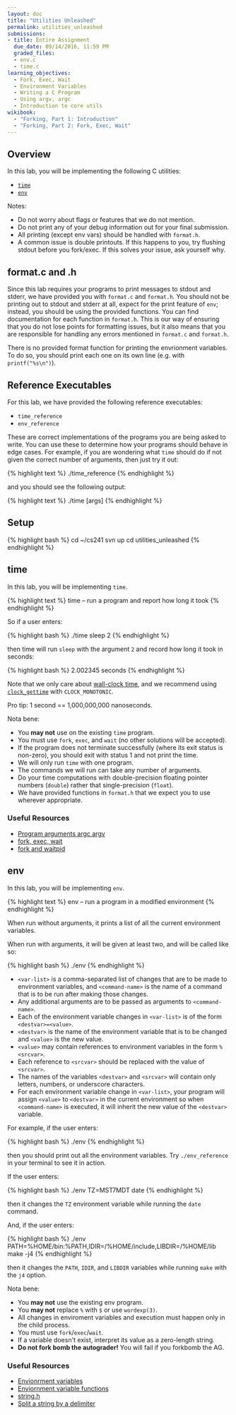 ```yaml
---
layout: doc
title: "Utilities Unleashed"
permalink: utilities_unleashed
submissions:
- title: Entire Assignment
  due_date: 09/14/2016, 11:59 PM
  graded_files:
  - env.c
  - time.c
learning_objectives:
  - Fork, Exec, Wait
  - Environment Variables
  - Writing a C Program
  - Using argv, argc
  - Introduction to core utils
wikibook:
  - "Forking, Part 1: Introduction"
  - "Forking, Part 2: Fork, Exec, Wait"
---
```


## Overview

In this lab, you will be implementing the following C utilities:

*   [`time`](#time)
*   [`env`](#env)

Notes:

*   Do not worry about flags or features that we do not mention.
*   Do not print any of your debug information out for your final submission.
*   All printing (except env vars) should be handled with `format.h`.
*   A common issue is double printouts. If this happens to you, try flushing stdout before you fork/exec. If this solves your issue, ask yourself why.

## format.c and .h

Since this lab requires your programs to print messages to stdout and stderr, we have provided you with `format.c` and `format.h`. You should not be printing out to stdout and stderr at all, expect for the print feature of `env`; instead, you should be using the provided functions. You can find documentation for each function in `format.h`. This is our way of ensuring that you do not lose points for formatting issues, but it also means that you are responsible for handling any errors mentioned in `format.c` and `format.h`.

There is no provided format function for printing the envrionment variables. To do so, you should print each one on its own line (e.g. with `printf("%s\n")`).

## Reference Executables

For this lab, we have provided the following reference executables:

*   `time_reference`
*   `env_reference`

These are correct implementations of the programs you are being asked to write. You can use these to determine how your programs should behave in edge cases. For example, if you are wondering what `time` should do if not given the correct number of arguments, then just try it out:

{% highlight text %}
./time_reference
{% endhighlight %}

and you should see the following output:

{% highlight text %}
./time <command> [args]
{% endhighlight %}

## Setup

{% highlight bash %}
cd ~/cs241
svn up
cd utilities_unleashed
{% endhighlight %}

## time

In this lab, you will be implementing `time`.

{% highlight text %}
time – run a program and report how long it took
{% endhighlight %}

So if a user enters:

{% highlight bash %}
./time sleep 2
{% endhighlight %}

then time will run `sleep` with the argument `2` and record how long it took in seconds:

{% highlight bash %}
2.002345 seconds
{% endhighlight %}

Note that we only care about [wall-clock time](https://en.wikipedia.org/wiki/Wall-clock_time), and we recommend using [`clock_gettime`](http://linux.die.net/man/3/clock_gettime) with `CLOCK_MONOTONIC`.

Pro tip: 1 second == 1,000,000,000 nanoseconds.

Nota bene:

*   You __may not__ use on the existing `time` program.
*   You must use `fork`, `exec`, and `wait` (no other solutions will be accepted).
*   If the program does not terminate successfully (where its exit status is non-zero), you should exit with status 1 and not print the time.
*   We will only run `time` with one program.
*   The commands we will run can take any number of arguments.
*   Do your time computations with double-precision floating pointer numbers (`double`) rather that single-precision (`float`).
*   We have provided functions in `format.h` that we expect you to use wherever appropriate.


### Useful Resources

*   [Program arguments argc argv](http://cs-education.github.io/sys/#chapter/2/section/0/activity/0)
*   [fork, exec, wait](https://github.com/angrave/SystemProgramming/wiki/Forking%2C-Part-2%3A-Fork%2C-Exec%2C-Wait)
*   [fork and waitpid](http://cs-education.github.io/sys/#chapter/5/section/1/activity/0)

## env

In this lab, you will be implementing `env`.

{% highlight text %}
env – run a program in a modified environment
{% endhighlight %}

When run without arguments, it prints a list of all the current environment variables.

When run with arguments, it will be given at least two, and will be called like so:

{% highlight bash %}
./env <var-list> <command-name>
{% endhighlight %}

*   `<var-list>` is a comma-separated list of changes that are to be made to environment variables, and `<command-name>` is the name of a command that is to be run after making those changes.
*   Any additional arguments are to be passed as arguments to `<command-name>`.
*   Each of the environment variable changes in `<var-list>` is of the form `<destvar>=<value>`.
*   `<destvar>` is the name of the environment variable that is to be changed and `<value>` is the new value.
*   `<value>` may contain references to environment variables in the form `%<srcvar>`.
*   Each reference to `<srcvar>` should be replaced with the value of `<srcvar>`.
*   The names of the variables `<destvar>` and `<srcvar>` will contain only letters, numbers, or underscore characters.
*   For each environment variable change in `<var-list>`, your program will assign `<value>` to `<destvar>` in the current environment so when `<command-name>` is executed, it will inherit the new value of the `<destvar>` variable.

For example, if the user enters:

{% highlight bash %}
./env
{% endhighlight %}

then you should print out all the environment variables. Try `./env_reference` in your terminal to see it in action.

If the user enters:

{% highlight bash %}
./env TZ=MST7MDT date
{% endhighlight %}

then it changes the `TZ` environment variable while running the `date` command.

And, if the user enters:

{% highlight bash %}
./env PATH=%HOME/bin:%PATH,IDIR=/%HOME/include,LIBDIR=/%HOME/lib make -j4
{% endhighlight %}

then it changes the `PATH`, `IDIR`, and `LIBDIR` variables while running `make` with the `j4` option.

Nota bene:

*   You __may not__ use the existing env program.
*   You __may not__ replace `%` with `$` or use `wordexp(3)`.
*   All changes in enviroment variables and execution must happen only in the child process.
*   You must use `fork`/`exec`/`wait`.
*   If a variable doesn't exist, interpret its value as a zero-length string.
*   __Do not fork bomb the autograder!__ You will fail if you forkbomb the AG.

### Useful Resources

*   [Envionrment variables](http://cs-education.github.io/sys/#chapter/2/section/1/activity/0)
*   [Enviornment variable functions](http://www.gnu.org/software/libc/manual/html_node/Environment-Variables.html)
*   [string.h](http://man7.org/linux/man-pages/man3/string.3.html)
*   [Split a string by a delimiter](https://www.quora.com/How-do-you-write-a-C-program-to-split-a-string-by-a-delimiter)
